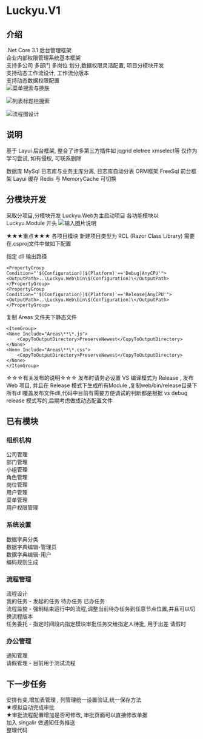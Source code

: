 # Luckyu.V1

## 介绍
.Net Core 3.1 后台管理框架 <br/>
企业内部权限管理系统基本框架 <br/>
支持多公司 多部门 多岗位 划分,数据权限灵活配置, 项目分模块开发 <br/>
支持动态工作流设计, 工作流分版本 <br/>
支持动态数据权限配置 <br/>
![菜单搜索与换肤](https://images.gitee.com/uploads/images/2020/1029/171631_29728759_543243.gif "theme.gif")

![列表标题栏搜索](https://images.gitee.com/uploads/images/2020/1029/163810_55ecdce6_543243.gif "search2.gif")

![流程图设计](https://images.gitee.com/uploads/images/2020/1029/170356_f351c4ef_543243.jpeg "workflow.jpg")

## 说明
基于 Layui 后台框架, 整合了许多第三方插件如 jqgrid eletree xmselect等
仅作为学习尝试, 如有侵权, 可联系删除

数据库 MySql  日志库与业务主库分离, 日志库自动分表
ORM框架 FreeSql
前台框架 Layui 
缓存 Redis 与 MemoryCache 可切换

## 分模块开发
采取分项目,分模块开发
Luckyu.Web为主启动项目
各功能模块以 Luckyu.Module 开头
![输入图片说明](https://images.gitee.com/uploads/images/2020/1010/110915_53b08b55_543243.jpeg "1.jpg")

★★★重点★★★
各项目模块 新建项目类型为 RCL (Razor Class Library)
需要在.csproj文件中做如下配置

指定 dll 输出路径
```
<PropertyGroup Condition="'$(Configuration)|$(Platform)'=='Debug|AnyCPU'">
<OutputPath>..\Luckyu.Web\bin\$(Configuration)\</OutputPath>
</PropertyGroup>
<PropertyGroup Condition="'$(Configuration)|$(Platform)'=='Release|AnyCPU'">
<OutputPath>..\Luckyu.Web\bin\$(Configuration)\</OutputPath>
</PropertyGroup>
```

复制 Areas 文件夹下静态文件
```
<ItemGroup>
<None Include="Areas\**\*.js">
    <CopyToOutputDirectory>PreserveNewest</CopyToOutputDirectory>
</None>
<None Include="Areas\**\*.css">
    <CopyToOutputDirectory>PreserveNewest</CopyToOutputDirectory>
</None>
</ItemGroup>

```

☆☆☆有关发布的说明☆☆☆
发布时请务必设置 VS 编译模式为 Release , 发布 Web 项目, 并且在 Release 模式下生成所有Module ,复制web/bin/release目录下所有dll覆盖发布文件dll,代码中目前有需要方便调试的判断都是根据 vs debug  release 模式写的,后期考虑做成动态配置文件

## 已有模块
### 组织机构 <br/>
公司管理<br/>
部门管理<br/>
小组管理<br/>
角色管理<br/>
岗位管理<br/>
用户管理<br/>
菜单管理<br/>
用户权限管理<br/>

### 系统设置  <br/>
数据字典分类 <br/>
数据字典编辑-管理员 <br/>
数据字典编辑-用户 <br/>
编码规则生成 <br/>

### 流程管理 <br/>
流程设计 <br/>
我的任务 - 发起的任务 待办任务 已办任务<br/>
流程监控 - 强制结束运行中的流程,调整当前待办任务到任意节点位置,并且可以切换流程版本<br/>
任务委托 - 指定时间段内指定模块审批任务交给指定人待批, 用于出差 请假时<br/>

### 办公管理 <br/>
通知管理 <br/>
请假管理 - 目前用于测试流程<br/>

## 下一步任务
安排有变,增加表管理 , 列管理统一设置验证,统一保存方法 <br/>
★模拟自动完成审批 <br/>
★审批流程配置增加是否可修改, 审批页面可以直接修改单据 <br/>
加入 singalir 做通知任务推送 <br/>
整理代码
